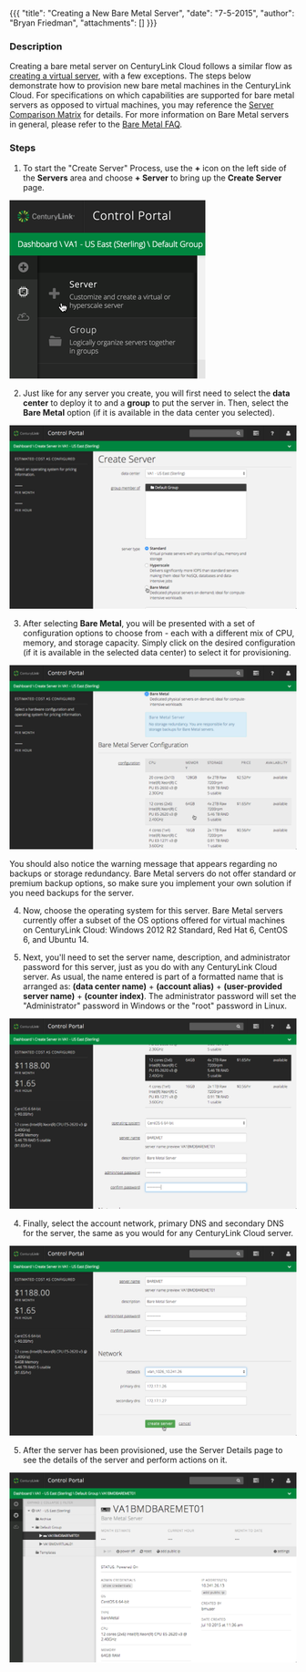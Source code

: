 {{{
  "title": "Creating a New Bare Metal Server",
  "date": "7-5-2015",
  "author": "Bryan Friedman",
  "attachments": []
}}}

### Description
Creating a bare metal server on CenturyLink Cloud follows a similar flow as [creating a virtual server](../Servers/creating-a-new-enterprise-cloud-server.md), with a few exceptions. The steps below demonstrate how to provision new bare metal machines in the CenturyLink Cloud. For specifications on which capabilities are supported for bare metal servers as opposed to virtual machines, you may reference the [Server Comparison Matrix](../Servers/server-comparison-matrix.md) for details. For more information on Bare Metal servers in general, please refer to the [Bare Metal FAQ](../Servers/bare-metal-faq.md).

### Steps

1. To start the "Create Server" Process, use the **+** icon on the left side of the **Servers** area and choose **+ Server** to bring up the **Create Server** page.

  ![Create a New Bare Metal Server](../images/baremetal-create-2.png)

2. Just like for any server you create, you will first need to select the **data center** to deploy it to and a **group** to put the server in. Then, select the **Bare Metal** option (if it is available in the data center you selected).

  ![Create a New Bare Metal Server](../images/baremetal-create-3.png)

3. After selecting **Bare Metal**, you will be presented with a set of configuration options to choose from - each with a different mix of CPU, memory, and storage capacity. Simply click on the desired configuration (if it is available in the selected data center) to select it for provisioning.

  ![Create a New Bare Metal Server](../images/baremetal-create-4.png)

  You should also notice the warning message that appears regarding no backups or storage redundancy. Bare Metal servers do not offer standard or premium backup options, so make sure you implement your own solution if you need backups for the server.

4. Now, choose the operating system for this server. Bare Metal servers currently offer a subset of the OS options offered for virtual machines on CenturyLink Cloud: Windows 2012 R2 Standard, Red Hat 6, CentOS 6, and Ubuntu 14.

5. Next, you'll need to set the server name, description, and administrator password for this server, just as you do with any CenturyLink Cloud server. As usual, the name entered is part of a formatted name that is arranged as: **(data center name)** + **(account alias)** + **(user-provided server name)** + **(counter index)**. The administrator password will set the "Administrator" password in Windows or the "root" password in Linux.

  ![Create a New Bare Metal Server](../images/baremetal-create-6.png)

4. Finally, select the account network, primary DNS and secondary DNS for the server, the same as you would for any CenturyLink Cloud server.

  ![Create a New Bare Metal Server](../images/baremetal-create-7.png)

5. After the server has been provisioned, use the Server Details page to see the details of the server and perform actions on it.

  ![Create a New Bare Metal Server](../images/baremetal-create-8.png)
